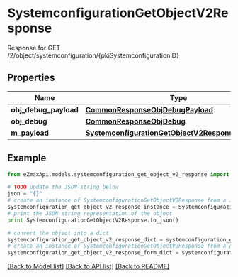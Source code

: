 # SystemconfigurationGetObjectV2Response

Response for GET /2/object/systemconfiguration/{pkiSystemconfigurationID}

## Properties

Name | Type | Description | Notes
------------ | ------------- | ------------- | -------------
**obj_debug_payload** | [**CommonResponseObjDebugPayload**](CommonResponseObjDebugPayload.md) |  | 
**obj_debug** | [**CommonResponseObjDebug**](CommonResponseObjDebug.md) |  | [optional] 
**m_payload** | [**SystemconfigurationGetObjectV2ResponseMPayload**](SystemconfigurationGetObjectV2ResponseMPayload.md) |  | 

## Example

```python
from eZmaxApi.models.systemconfiguration_get_object_v2_response import SystemconfigurationGetObjectV2Response

# TODO update the JSON string below
json = "{}"
# create an instance of SystemconfigurationGetObjectV2Response from a JSON string
systemconfiguration_get_object_v2_response_instance = SystemconfigurationGetObjectV2Response.from_json(json)
# print the JSON string representation of the object
print SystemconfigurationGetObjectV2Response.to_json()

# convert the object into a dict
systemconfiguration_get_object_v2_response_dict = systemconfiguration_get_object_v2_response_instance.to_dict()
# create an instance of SystemconfigurationGetObjectV2Response from a dict
systemconfiguration_get_object_v2_response_form_dict = systemconfiguration_get_object_v2_response.from_dict(systemconfiguration_get_object_v2_response_dict)
```
[[Back to Model list]](../README.md#documentation-for-models) [[Back to API list]](../README.md#documentation-for-api-endpoints) [[Back to README]](../README.md)


